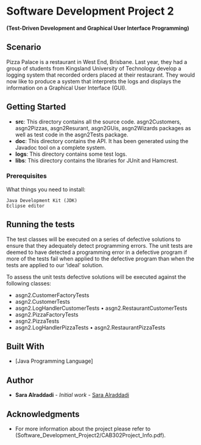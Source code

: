 # Software Development Project 2

**(Test-Driven Development and Graphical User Interface Programming)**


## Scenario

Pizza Palace is a restaurant in West End, Brisbane. Last year, they had a group of students from Kingsland University of Technology develop a logging system that recorded orders placed at their restaurant. They would now like to produce a system that interprets the logs and displays the information on a Graphical User Interface (GUI).


## Getting Started

* **src**: This directory contains all the source code.  asgn2Customers, asgn2Pizzas, asgn2Resurant, asgn2GUis, asgn2Wizards packages as well as test code in the asgn2Tests package.
* **doc**: This directory contains the API. It has been generated using the Javadoc tool on a complete system.
* **logs**: This directory contains some test logs.
* **libs**: This directory contains the libraries for JUnit and Hamcrest.


### Prerequisites

What things you need to install:

```
Java Development Kit (JDK)
Eclipse editor
```

## Running the tests

The test classes will be executed on a series of defective solutions to ensure that they adequately detect programming errors. The unit tests are deemed to have detected a programming error in a defective program if more of the tests fail when applied to the defective program than when the tests are applied to our ‘ideal’ solution.

To assess the unit tests defective solutions will be executed against the following classes:

* asgn2.CustomerFactoryTests
* asgn2.CustomerTests
* asgn2.LogHandlerCustomerTests • asgn2.RestaurantCustomerTests
* asgn2.PizzaFactoryTests
* asgn2.PizzaTests
* asgn2.LogHandlerPizzaTests • asgn2.RestaurantPizzaTests


## Built With

* [Java Programming Language]


## Author

* **Sara Alraddadi** - *Initial work* - [Sara Alraddadi](https://github.com/Sara-Alraddadi)


## Acknowledgments

* For more information about the project please refer to (Software_Development_Project2/CAB302Project_Info.pdf).


